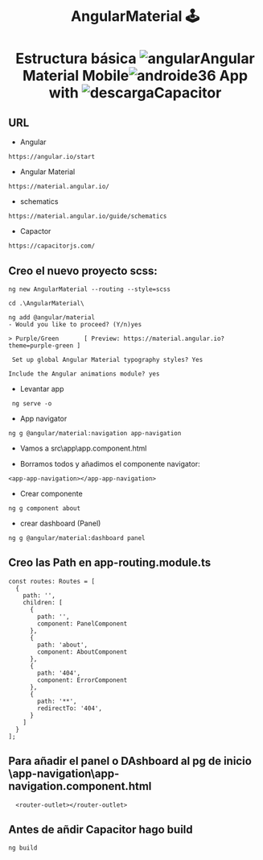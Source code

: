 # <p align="center">AngularMaterial 🕹 </p> 

# <p align="center"> Estructura básica  ![angular](https://user-images.githubusercontent.com/71487857/212993270-3cf1454e-f0d7-4164-bc01-20d5fe6469cd.png)Angular Material Mobile![androide36](https://user-images.githubusercontent.com/71487857/228891500-07e27fa3-edc3-4838-8c56-ba78673a3367.jpg) App with  ![descarga](https://user-images.githubusercontent.com/71487857/212993697-6234ef26-0e4a-40ce-bc8a-a9bfa858a74b.png)Capacitor</p>

## URL
* Angular
```
https://angular.io/start
```
* Angular Material
```
https://material.angular.io/
```
* schematics
```
https://material.angular.io/guide/schematics
```
* Capactor
```
https://capacitorjs.com/
```
## Creo el nuevo proyecto scss:
```
ng new AngularMaterial --routing --style=scss
```
```
cd .\AngularMaterial\
```
```
ng add @angular/material
- Would you like to proceed? (Y/n)yes
```
```
> Purple/Green       [ Preview: https://material.angular.io?theme=purple-green ]
```
```
 Set up global Angular Material typography styles? Yes
 ```
 ```
 Include the Angular animations module? yes
 ```
 * Levantar app
```
 ng serve -o
 ```
* App navigator
```
ng g @angular/material:navigation app-navigation
```
* Vamos a src\app\app.component.html
 - Borramos todos y añadimos el componente navigator:
 ```
 <app-app-navigation></app-app-navigation>
 ```
* Crear componente 
```
ng g component about
```
* crear dashboard (Panel)
```
ng g @angular/material:dashboard panel
```
## Creo las Path en app-routing.module.ts
```
const routes: Routes = [
  {
    path: '',
    children: [
      {
        path: '',
        component: PanelComponent
      },
      {
        path: 'about',
        component: AboutComponent
      },
      {
        path: '404',
        component: ErrorComponent
      },
      {
        path: '**',
        redirectTo: '404',
      }
    ]
  }
];
```
## Para añadir el panel o DAshboard al pg de inicio \app-navigation\app-navigation.component.html
```
  <router-outlet></router-outlet>
```
## Antes de añdir Capacitor hago build
```
ng build
```


